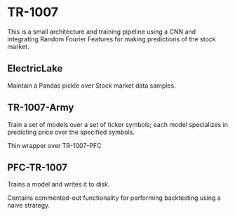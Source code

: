 # TR-1007

This is a small architecture and training pipeline using a CNN and integrating Random Fourier Features for making predictions of the stock market.

## ElectricLake
Maintain a Pandas pickle over Stock market data samples.

## TR-1007-Army
Train a set of models over a set of ticker symbols; each model specializes in predicting price over the specified symbols.

Thin wrapper over TR-1007-PFC

## PFC-TR-1007
Trains a model and writes it to disk.

Contains commented-out functionality for performing backtesting using a naive strategy.

